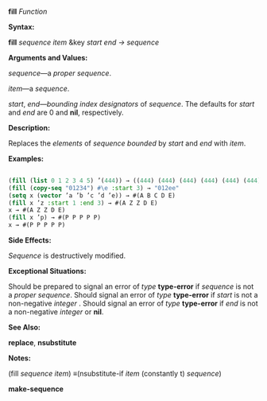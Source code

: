 **fill** *Function* 



**Syntax:** 



**fill** *sequence item* &amp;key *start end → sequence* 



**Arguments and Values:** 



*sequence*—a *proper sequence*. 



*item*—a *sequence*. 



*start*, *end*—*bounding index designators* of *sequence*. The defaults for *start* and *end* are 0 and **nil**, respectively. 



**Description:** 



Replaces the *elements* of *sequence bounded* by *start* and *end* with *item*. 



**Examples:**
```lisp
 
(fill (list 0 1 2 3 4 5) ’(444)) → ((444) (444) (444) (444) (444) (444)) 
(fill (copy-seq "01234") #\e :start 3) → "012ee" 
(setq x (vector ’a ’b ’c ’d ’e)) → #(A B C D E) 
(fill x ’z :start 1 :end 3) → #(A Z Z D E) 
x → #(A Z Z D E) 
(fill x ’p) → #(P P P P P) 
x → #(P P P P P) 

```
**Side Effects:** 



*Sequence* is destructively modified. 



**Exceptional Situations:** 



Should be prepared to signal an error of *type* **type-error** if *sequence* is not a *proper sequence*. Should signal an error of *type* **type-error** if *start* is not a non-negative *integer* . Should signal an error of *type* **type-error** if *end* is not a non-negative *integer* or **nil**. 



**See Also:** 



**replace**, **nsubstitute** 



**Notes:** 



(fill *sequence item*) *≡*(nsubstitute-if *item* (constantly t) *sequence*) 







 



 



**make-sequence** 



